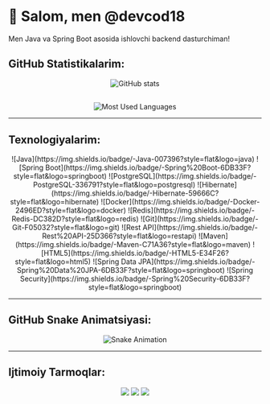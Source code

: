 # 👋 Salom, men @devcod18
Men Java va Spring Boot asosida ishlovchi backend dasturchiman!

## GitHub Statistikalarim:
<div align="center"> 
  <img src="https://github-readme-stats.vercel.app/api?username=devcod18&show_icons=true&theme=radical" alt="GitHub stats" /> 
</div>

##
<div align="center">
  <img src="https://github-readme-stats.vercel.app/api/top-langs/?username=devcod18&layout=compact&theme=radical" alt="Most Used Languages" />
</div>

---

## Texnologiyalarim:
<div align="center">
  ![Java](https://img.shields.io/badge/-Java-007396?style=flat&logo=java)
  ![Spring Boot](https://img.shields.io/badge/-Spring%20Boot-6DB33F?style=flat&logo=springboot)
  ![PostgreSQL](https://img.shields.io/badge/-PostgreSQL-336791?style=flat&logo=postgresql)
  ![Hibernate](https://img.shields.io/badge/-Hibernate-59666C?style=flat&logo=hibernate)
  ![Docker](https://img.shields.io/badge/-Docker-2496ED?style=flat&logo=docker)
  ![Redis](https://img.shields.io/badge/-Redis-DC382D?style=flat&logo=redis)
  ![Git](https://img.shields.io/badge/-Git-F05032?style=flat&logo=git)
  ![Rest API](https://img.shields.io/badge/-Rest%20API-25D366?style=flat&logo=restapi)
  ![Maven](https://img.shields.io/badge/-Maven-C71A36?style=flat&logo=maven)
  ![HTML5](https://img.shields.io/badge/-HTML5-E34F26?style=flat&logo=html5)
  ![Spring Data JPA](https://img.shields.io/badge/-Spring%20Data%20JPA-6DB33F?style=flat&logo=springboot)
  ![Spring Security](https://img.shields.io/badge/-Spring%20Security-6DB33F?style=flat&logo=springboot)
</div>

---

## GitHub Snake Animatsiyasi:
<div align="center">
  <img src="https://raw.githubusercontent.com/devcod18/devcod18/main/assets/github-contribution-grid-snake.svg" alt="Snake Animation" />
</div>

---

## Ijtimoiy Tarmoqlar:
<div align="center">
  <a href="https://www.instagram.com/dev.crw"><img src="https://img.shields.io/badge/Instagram-%23E4405F?style=flat&logo=instagram&logoColor=white"/></a>
  <a href="https://www.linkedin.com/in/devcod18"><img src="https://img.shields.io/badge/LinkedIn-%230A66C2?style=flat&logo=linkedin&logoColor=white"/></a>
  <a href="https://twitter.com/dev.crw"><img src="https://img.shields.io/badge/Twitter-%231DA1F2?style=flat&logo=twitter&logoColor=white"/></a>
</div>
